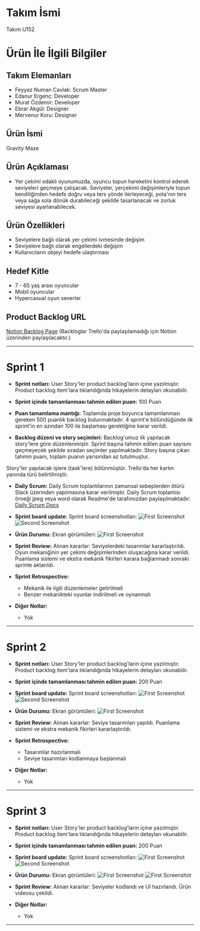 # Takım İsmi

Takım U152

# Ürün İle İlgili Bilgiler

## Takım Elemanları

- Feyyaz Numan Cavlak: Scrum Master
- Edanur Ergenç: Developer
- Murat Özdemir: Developer
- Ebrar Akgül: Designer
- Mervenur Koru: Designer

## Ürün İsmi

Gravity Maze

## Ürün Açıklaması

- Yer çekimi odaklı oyunumuzda, oyuncu topun hareketini kontrol ederek seviyeleri geçmeye çalışacak. Seviyeler, yerçekimi değişimleriyle topun kendiliğinden hedefe doğru veya ters yönde ilerleyeceği, pota'nın ters veya sağa sola dönük durabileceği şekilde tasarlanacak ve zorluk seviyesi ayarlanabilecek.

## Ürün Özellikleri

- Seviyelere bağlı olarak yer çekimi ivmesinde değişim
- Seviyelere bağlı olarak engellerdeki değişim
- Kullanıcıların objeyi hedefe ulaştırması

## Hedef Kitle

- 7 - 65 yaş arası oyuncular
- Mobil oyuncular
- Hypercasual oyun severler

## Product Backlog URL

[Notion Backlog Page](https://blushing-cone-cbd.notion.site/U152-Backlogs-10a128d10693455dac036a2cafeab34a?pvs=4) (Backloglar Trello'da paylaşılamadığı için Notion üzerinden paylaşılacaktır.)

---

# Sprint 1

- **Sprint notları:** User Story'ler product backlog'ların içine yazılmıştır. Product backlog item'lara tıklandığında hikayelerin detayları okunabilir.

- **Sprint içinde tamamlanması tahmin edilen puan:** 100 Puan

- **Puan tamamlama mantığı:** Toplamda proje boyunca tamamlanması gereken 500 puanlık backlog bulunmaktadır. 4 sprint'e bölündüğünde ilk sprint'in en azından 100 ile başlaması gerektiğine karar verildi.

- **Backlog düzeni ve story seçimleri:** Backlog'umuz ilk yapılacak story'lere göre düzenlenmiştir. Sprint başına tahmin edilen puan sayısını geçmeyecek şekilde sıradan seçimler yapılmaktadır. Story başına çıkan tahmin puanı, toplam puanın yarısından az tutulmuştur.

Story'ler yapılacak işlere (task'lere) bölünmüştür. Trello'da her kartın yanında türü belirtilmiştir.

- **Daily Scrum:** Daily Scrum toplantılarının zamansal sebeplerden ötürü Slack üzerinden yapılmasına karar verilmiştir. Daily Scrum toplantısı örneği jpeg veya word olarak Readme'de tarafımızdan paylaşılmaktadır: [Daily Scrum Docs](https://docs.google.com/document/d/156WEWjvRlmxHPcjdiwkGbfxHu6gXw5fMJMLxm2cNSxk/edit?usp=sharing)

- **Sprint board update:** Sprint board screenshotları:
  ![First Screenshot](https://cdn.discordapp.com/attachments/1114972090580357153/1121162541582794762/Buyuk_Ekran_Resmi_2023-06-21_22.15.56.jpeg "First Screenshot")
  ![Second Screenshot](https://cdn.discordapp.com/attachments/1114972090580357153/1121162541863809094/Buyuk_Ekran_Resmi_2023-06-21_22.16.07.jpeg "Second Screenshot")

- **Ürün Durumu:** Ekran görüntüleri:
  ![First Screenshot](https://cdn.discordapp.com/attachments/1114972090580357153/1120263851921911919/level1.png "First Screenshot")

- **Sprint Review:** Alınan kararlar: Seviyelerdeki tasarımlar kararlaştırıldı. Oyun mekaniğinin yer çekimi değişimlerinden oluşacağına karar verildi. Puanlama sistemi ve ekstra mekanik fikirleri karara bağlanmadı sonraki sprinte aktarıldı.

- **Sprint Retrospective:**

  - Mekanik ile ilgili düzenlemeler getirilmeli
  - Benzer mekanikteki oyunlar indirilmeli ve oynanmalı

- **Diğer Notlar:**
  - Yok

---

# Sprint 2

- **Sprint notları:** User Story'ler product backlog'ların içine yazılmıştır. Product backlog item'lara tıklandığında hikayelerin detayları okunabilir.

- **Sprint içinde tamamlanması tahmin edilen puan:** 200 Puan

- **Sprint board update:** Sprint board screenshotları:
  ![First Screenshot](https://cdn.discordapp.com/attachments/1089900156582895626/1130614179175334028/Ekran_Resmi_2023-07-18_00.33.27.png "First Screenshot")
  ![Second Screenshot](https://cdn.discordapp.com/attachments/1089900156582895626/1130614179762544720/Ekran_Resmi_2023-07-18_00.33.55.png "Second Screenshot")

- **Ürün Durumu:** Ekran görüntüleri:
  ![First Screenshot](https://cdn.discordapp.com/attachments/1114972090580357153/1130611550319824948/b996d126-859d-4562-9e60-c3348a3b7216.jpg "First Screenshot")

- **Sprint Review:** Alınan kararlar: Seviye tasarımları yapıldı. Puanlama sistemi ve ekstra mekanik fikirleri kararlaştırıldı.

- **Sprint Retrospective:**

  - Tasarımlar hazırlanmalı
  - Seviye tasarımları kodlanmaya başlanmalı

- **Diğer Notlar:**
  - Yok

---

# Sprint 3

- **Sprint notları:** User Story'ler product backlog'ların içine yazılmıştır. Product backlog item'lara tıklandığında hikayelerin detayları okunabilir.

- **Sprint içinde tamamlanması tahmin edilen puan:** 200 Puan

- **Sprint board update:** Sprint board screenshotları:
  ![First Screenshot](https://cdn.discordapp.com/attachments/1089900156582895626/1130614180286824488/Ekran_Resmi_2023-07-18_00.36.17.png "First Screenshot")
  ![Second Screenshot](https://cdn.discordapp.com/attachments/1089900156582895626/1130614180911784049/Ekran_Resmi_2023-07-18_00.36.32.png "Second Screenshot")

- **Ürün Durumu:** Ekran görüntüleri:
  ![First Screenshot](https://cdn.discordapp.com/attachments/1114972090580357153/1130611934648078489/image.png "First Screenshot")
  ![First Screenshot](https://cdn.discordapp.com/attachments/1114972090580357153/1130594233619841195/giris2.png "First Screenshot")

- **Sprint Review:** Alınan kararlar: Seviyeler kodlandı ve UI hazırlandı. Ürün videosu çekildi.

- **Diğer Notlar:**
  - Yok

---

